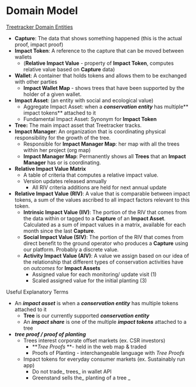# Domain Model 

<span style="text-decoration:underline;">Treetracker Domain Entities</span>



*   **Capture**: The data that shows something happened (this is the actual proof, impact proof)
*   **Impact Token**: A reference to the capture that can be moved between wallets
    *   (**Relative Impact Value** - property of **Impact Token**, computes relative value based on **Capture** data) 
*   **Wallet**: A container that holds tokens and allows them to be exchanged with other parties
    *   **Impact Wallet Map** - shows trees that have been supported by the holder of a given wallet.
*   **Impact Asset**:  (an entity with social and ecological value)
    *   Aggregate Impact Asset: when a **_conservation entity_** has multiple** impact tokens** attached to it
    *   Fundamental Impact Asset: Synonym for **Impact Token**
*   **Tree:** The main impact asset that Treetracker tracks.
*   **Impact Manager**: An organization that is coordinating physical responsibility for the growth of the tree.
    *   Responsible for **Impact Manager Map**: her map with all the trees within her project (org map)
    *   **Impact Manager Map**: Permanently shows all **Trees** that an **Impact Manager** has or is coordinating.
*   **Relative Impact Value Matrix**
    *   A table of criteria that computes a relative impact value.  
    *   Version updates released annually
        *   All RIV criteria additions are held for next annual update
*   **Relative Impact Value** **(RIV)**: A value that is comparable between impact tokens, a sum of the values ascribed to all impact factors relevant to this token. 
    *   **Intrinsic Impact Value (IIV)**: The portion of the RIV that comes from the data within or tagged to a **Capture** of an **Impact Asset**. Calculated as a sum of impact values in a matrix, available for each month since the last **Capture**.
    *   **Social Impact Value (SIV)**: The portion of the RIV that comes from direct benefit to the ground operator who produces a **Capture** using our platform.  Probably a discrete value.
    *   **Activity Impact Value (AIV)**: A value we assign based on our idea of the relationship that different types of conservation activities have on _outcomes_ for **Impact Assets**
        *   Assigned value for each monitoring/ update visit (1)
        *   Scaled assigned value for the initial planting (3)

Useful Explanatory Terms



*   An **_impact asset_** is when a **_conservation entity_** has multiple tokens attached to it
    *   **Tree** is our currently supported **_conservation entity_**
    *   An **_impact share_** is one of the multiple **_impact tokens_** attached to a tree
*   **_tree proof / proof of planting_**
    *   Trees interest corporate offset markets (ex. CSR investors) 
        *   **_Tree Proofs_ **- held in the web map & traded 
        *   Proofs of Planting - interchangeable language with _Tree Proofs_
    *   Impact tokens for everyday consumer markets (ex. Sustainably run app)
        *   Do not trade_ trees_ in wallet API
        *   Greenstand sells the_ planting of a tree _
